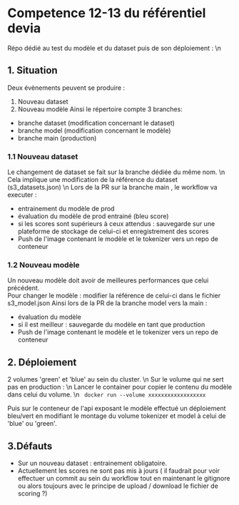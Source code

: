 # Competence 12-13 du référentiel devia
Répo dédié au test du modèle et du dataset puis de son déploiement : \n

## 1. Situation
Deux évènements peuvent se produire : 
1. Nouveau dataset 
2. Nouveau modèle
Ainsi le répertoire compte 3 branches:
- branche dataset (modification concernant le dataset)
- branche model (modification concernant le modèle)
- branche main (production)

### 1.1 Nouveau dataset
Le changement de dataset se fait sur la branche dédiée du même nom. \n
Cela implique une modification de la référence du dataset (s3_datasets.json) \n
Lors de la PR sur la branche main , le workflow va executer : 
- entrainement du modèle de prod
- évaluation du modèle de prod entrainé (bleu score)
- si les scores sont supérieurs à ceux attendus : sauvegarde sur une plateforme de stockage de celui-ci  et enregistrement des scores
- Push de l'image contenant le modèle et le tokenizer vers un repo de conteneur
### 1.2 Nouveau modèle
Un nouveau modèle doit avoir de meilleures performances que celui précédent. \
Pour changer le modèle : modifier la référence de celui-ci dans le fichier s3_model.json
Ainsi lors de la PR de la branche model vers la main : 
- évaluation du modèle 
- si il est meilleur : sauvegarde du modèle en tant que production
- Push de l'image contenant le modèle et le tokenizer vers un repo de conteneur

## 2. Déploiement
2 volumes 'green' et 'blue' au sein du cluster. \n
Sur le volume qui ne sert pas en production : \n
Lancer le container pour copier le contenu du modèle dans celui du volume. \n
``` docker run --volume xxxxxxxxxxxxxxxxxx```


Puis sur le conteneur de l'api exposant le modèle effectué un déploiement bleu/vert en modifiant le montage du volume tokenizer et model à celui de 'blue' ou 'green'.

## 3.Défauts
- Sur un nouveau dataset : entrainement obligatoire.
- Actuellement les scores ne sont pas mis à jours ( il faudrait pour voir effectuer un commit au sein du workflow tout en maintenant le gitignore ou alors toujours avec le principe de upload / download le fichier de scoring ?)
